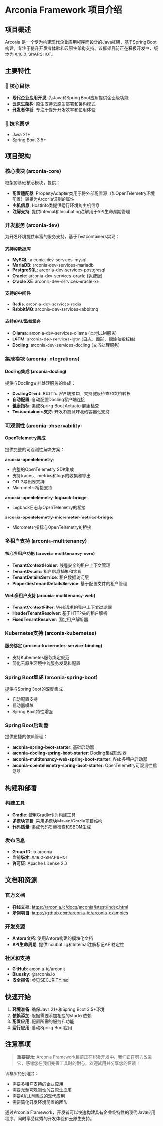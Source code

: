 # Arconia Framework 项目介绍

## 项目概述

Arconia 是一个专为构建现代企业应用程序而设计的Java框架，基于Spring Boot构建，专注于提升开发者体验和云原生架构支持。该框架目前正在积极开发中，版本为 0.16.0-SNAPSHOT。







## 主要特性

### 🎯 核心目标
- **现代企业应用开发**: 为Java和Spring Boot应用提供企业级功能
- **云原生架构**: 原生支持云原生部署和架构模式
- **开发者体验**: 专注于提升开发效率和使用体验

### 🔧 技术要求
- Java 21+
- Spring Boot 3.5+








## 项目架构

### 核心模块 (arconia-core)
框架的基础核心模块，提供：
- **配置适配器**: PropertyAdapter类用于将外部配置源（如OpenTelemetry环境配置）转换为Arconia识别的属性
- **主机信息**: HostInfo类提供运行环境的主机信息
- **注解支持**: 提供Internal和Incubating注解用于API生命周期管理

### 开发服务 (arconia-dev)
为开发环境提供丰富的服务支持，基于Testcontainers实现：

#### 支持的数据库
- **MySQL**: arconia-dev-services-mysql
- **MariaDB**: arconia-dev-services-mariadb  
- **PostgreSQL**: arconia-dev-services-postgresql
- **Oracle**: arconia-dev-services-oracle (免费版)
- **Oracle XE**: arconia-dev-services-oracle-xe

#### 支持的中间件
- **Redis**: arconia-dev-services-redis
- **RabbitMQ**: arconia-dev-services-rabbitmq

#### 支持的AI/监控服务
- **Ollama**: arconia-dev-services-ollama (本地LLM服务)
- **LGTM**: arconia-dev-services-lgtm (日志、图形、跟踪和指标栈)
- **Docling**: arconia-dev-services-docling (文档处理服务)

### 集成模块 (arconia-integrations)

#### Docling集成 (arconia-docling)
提供与Docling文档处理服务的集成：
- **DoclingClient**: RESTful客户端接口，支持健康检查和文档转换
- **自动配置**: 自动配置Docling客户端连接
- **健康指标**: 集成Spring Boot Actuator健康检查
- **Testcontainers支持**: 开发和测试环境的容器化支持

### 可观测性 (arconia-observability)

#### OpenTelemetry集成
提供完整的可观测性解决方案：

**arconia-opentelemetry**:
- 完整的OpenTelemetry SDK集成
- 支持traces、metrics和logs的收集和导出
- OTLP导出器支持
- Micrometer桥接支持

**arconia-opentelemetry-logback-bridge**:
- Logback日志与OpenTelemetry的桥接

**arconia-opentelemetry-micrometer-metrics-bridge**:
- Micrometer指标与OpenTelemetry的桥接

### 多租户支持 (arconia-multitenancy)

#### 核心多租户功能 (arconia-multitenancy-core)
- **TenantContextHolder**: 线程安全的租户上下文管理
- **TenantDetails**: 租户信息抽象和实现
- **TenantDetailsService**: 租户数据访问层
- **PropertiesTenantDetailsService**: 基于配置文件的租户管理

#### Web多租户支持 (arconia-multitenancy-web)
- **TenantContextFilter**: Web请求的租户上下文过滤器
- **HeaderTenantResolver**: 基于HTTP头的租户解析
- **FixedTenantResolver**: 固定租户解析器

### Kubernetes支持 (arconia-kubernetes)

#### 服务绑定 (arconia-kubernetes-service-binding)
- 支持Kubernetes服务绑定规范
- 简化云原生环境中的服务发现和配置

### Spring Boot集成 (arconia-spring-boot)
提供与Spring Boot的深度集成：
- 自动配置支持
- 启动器模块
- Spring Boot特性增强

### Spring Boot启动器
提供便捷的依赖管理：

- **arconia-spring-boot-starter**: 基础启动器
- **arconia-docling-spring-boot-starter**: Docling集成启动器
- **arconia-multitenancy-web-spring-boot-starter**: Web多租户启动器
- **arconia-opentelemetry-spring-boot-starter**: OpenTelemetry可观测性启动器







## 构建和部署

### 构建工具
- **Gradle**: 使用Gradle作为构建工具
- **多模块项目**: 采用多模块Maven/Gradle项目结构
- **代码质量**: 集成代码质量检查和SBOM生成

### 发布信息
- **Group ID**: io.arconia
- **当前版本**: 0.16.0-SNAPSHOT
- **许可证**: Apache License 2.0






## 文档和资源

### 官方文档
- **在线文档**: https://arconia.io/docs/arconia/latest/index.html
- **示例项目**: https://github.com/arconia-io/arconia-examples

### 开发资源
- **Antora文档**: 使用Antora构建的模块化文档
- **API生命周期**: 提供Incubating和Internal注解标记API稳定性

### 社区和支持
- **GitHub**: arconia-io/arconia
- **Bluesky**: @arconia.io
- **安全报告**: 参见SECURITY.md






## 快速开始

1. **环境准备**: 确保Java 21+和Spring Boot 3.5+环境
2. **依赖添加**: 根据需要添加相应的starter依赖
3. **配置应用**: 配置所需的服务和功能
4. **运行应用**: 启动Spring Boot应用





## 注意事项

> **重要提示**: Arconia Framework目前正在积极开发中，我们正在努力改进它，感谢您在我们完善工具时的耐心。欢迎试用并分享您的反馈！

该框架特别适合：
- 需要多租户支持的企业应用
- 需要完整可观测性的云原生应用  
- 需要AI/LLM集成的现代应用
- 需要简化开发环境配置的团队

通过Arconia Framework，开发者可以快速构建具有企业级特性的现代Java应用程序，同时享受优秀的开发体验和云原生支持。
